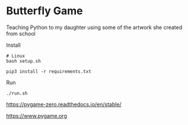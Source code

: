 # Butterfly Game

Teaching Python to my daughter using some of the artwork she created from school

Install

```
# Linux
bash setup.sh

pip3 install -r requirements.txt
```

Run
```
./run.sh
```

https://pygame-zero.readthedocs.io/en/stable/

https://www.pygame.org
